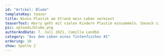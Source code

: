 ```yaml
---
id: "Artikel: Blume"
templateKey: teaser
title: Wieso Plastik am Strand mein Leben vermiest
teaserText: Harry geht mit vielen Kindern Plastik einsammeln. Danach sind die Strände wieder sauber. Es ist eine mühselige Arbeit, mit Sitt. Viele Inseln ziehen nach.
pic: uploads/blume.png
authorAndDate: 7. Juli 2021, Camilla Landbö
category: "Aus dem Leben eines Tintenfisches #1"
ordering: 10
show: Spalte 2
---
```

